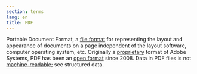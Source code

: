 ```yaml
---
section: terms
lang: en
title: PDF
---
```


Portable Document Format, a [file format](/glossary/en/terms/file-format/) for representing the layout and appearance of documents on a page independent of the layout software, computer operating system, etc. Originally a [proprietary](/glossary/en/terms/proprietary/) format of Adobe Systems, PDF has been an [open format](/glossary/en/terms/open-format/) since 2008. Data in PDF files is not [machine-readable](/glossary/en/terms/machine-readable); see structured data.
